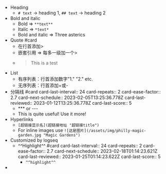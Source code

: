 - Heading
	- `# text` -> heading 1, `## text` -> heading 2
- Bold and italic
	- Bold ⇒ `**text**`
	- Italic ⇒ `*text*`
	- Bold and italic ⇒ Three asterics
- Quote #card
	- 在行首添加>
	- 嵌套引用 ⇒ 每多一级加一个>
	- > This is a test
- List
	- 有序列表：行首添加数字"1." "2." etc.
	- 无序列表：行首添加+或-
- 分隔线 #card
  card-last-interval:: 24
  card-repeats:: 2
  card-ease-factor:: 2.7
  card-next-schedule:: 2023-02-05T13:25:36.778Z
  card-last-reviewed:: 2023-01-12T13:25:36.778Z
  card-last-score:: 5
	- *** or ---
	- This is quite useful! Use it more!
- Hyperlinks
	- `[超链接显示名](超链接地址 "超链接title")`
	- For inline images use `![这是图片](/assets/img/philly-magic-garden.jpg "Magic Gardens")`
- Customized by logseq
	- ^^Highlight^^ #card
	  card-last-interval:: 24
	  card-repeats:: 2
	  card-ease-factor:: 2.7
	  card-next-schedule:: 2023-02-18T01:14:23.621Z
	  card-last-reviewed:: 2023-01-25T01:14:23.622Z
	  card-last-score:: 5
		- `^^highlight^^`
-